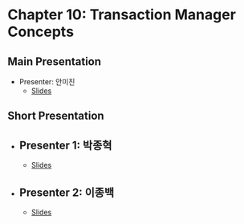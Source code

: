 # Chapter 10: Transaction Manager Concepts

## Main Presentation 

- Presenter: 안미진
  - [Slides](slides/ch10-transaction-manager-concepts.pdf)

## Short Presentation

- Presenter 1: 박종혁
  - 
  - [Slides](slides/ch10-mini-transaction-at-MySQL.pdf)
  
- Presenter 2: 이종백
  - 
  - [Slides](slides/ch10-resilient-distributed-datasets.pdf)
